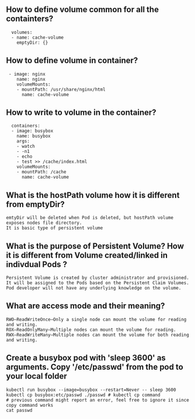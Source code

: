 ## How to define volume common for all the containters?

```
  volumes:
  - name: cache-volume 
    emptyDir: {}
```

## How to define volume in container?

```
 - image: nginx
    name: nginx
    volumeMounts:
    - mountPath: /usr/share/nginx/html
      name: cache-volume
```

## How to write to volume in the container?

```
  containers:
  - image: busybox
    name: busybox
    args:
    - watch
    - -n1
    - echo
    - test >> /cache/index.html
    volumeMounts:
    - mountPath: /cache
      name: cache-volume
```
## What is the hostPath volume how it is different from emptyDir?

```
emtyDir will be deleted when Pod is deleted, but hostPath volume exposes nodes file directory.
It is basic type of persistent volume
```

## What is the purpose of Persistent Volume? How it is different from Volume created/linked in indivdual Pods ?

```
Persistent Volume is created by cluster administrator and provisioned. It will be assigned to the Pods based on the Persistent Claim Volumes.
Pod developer will not have any underlying knowledge on the volume.
```

## What are access mode and their meaning?

```
RWO—ReadWriteOnce—Only a single node can mount the volume for reading and writing.
ROX—ReadOnlyMany—Multiple nodes can mount the volume for reading.
RWX—ReadWriteMany—Multiple nodes can mount the volume for both reading and writing.
```

## Create a busybox pod with 'sleep 3600' as arguments. Copy '/etc/passwd' from the pod to your local folder

```
kubectl run busybox --image=busybox --restart=Never -- sleep 3600
kubectl cp busybox:etc/passwd ./passwd # kubectl cp command
# previous command might report an error, feel free to ignore it since copy command works
cat passwd
```






